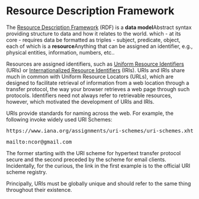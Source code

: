 <!DOCTYPE html>
<html lang="en">
<head>
    <meta charset="UTF-8">
    <title>Resource Description Framework</title>
    <link rel="stylesheet" href="https://raw.githubusercontent.com/johnbeve/NCOR-Test/main/docs/stylesheets/extra.css">
</head>
<body>

<h1>Resource Description Framework</h1>

<p>The <a href="https://www.w3.org/TR/rdf11-concepts/">Resource Description Framework</a> (RDF) is a 
<span class="tooltip"><b>data model</b><span class="tooltiptext">Abstract syntax providing structure to data and how it relates to the world.</span></span> 
which - at its core - requires data be formatted as triples - subject, predicate, object, each of which is a <span class="tooltip"><b>resource</b><span class="tooltiptext">Anything that can be assigned an identifier, e.g., physical entities, information, numbers, etc.</span></span>. 

Resources are assigned identifiers, such as <a href="https://en.wikipedia.org/wiki/Uniform_Resource_Identifier">Uniform Resource Identifiers</a> (URIs) or <a href="https://en.wikipedia.org/wiki/Internationalized_Resource_Identifier">Internationalized Resource Identifiers</a> (IRIs). URIs and IRIs share much in common with Uniform Resource Locators (URLs), which are designed to facilitate retrieval of information from a web location through a transfer protocol, the way your browser retrieves a web page through such protocols. Identifiers need not always refer to retrievable resources, however, which motivated the development of URIs and IRIs. 

URIs provide standards for naming across the web. For example, the following invoke widely used URI Schemes:  
<pre>https://www.iana.org/assignments/uri-schemes/uri-schemes.xhtml</pre>
<pre>mailto:ncor@gmail.com</pre>
The former starting with the URI scheme for hypertext transfer protocol secure and the second preceded by the scheme for email clients. Incidentally, for the curious, the link in the first example is to the official URI scheme registry. 

Principally, URIs must be globally unique and should refer to the same thing throughout their existence. 
</p> 
</body>
</html>
